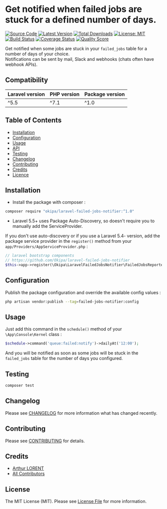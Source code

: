 # Get notified when failed jobs are stuck for a defined number of days.

[![Source Code](https://img.shields.io/badge/source-okipa/laravel--failed--jobs--notifier-blue.svg)](https://github.com/Okipa/laravel-failed-jobs-notifier)
[![Latest Version](https://img.shields.io/github/release/okipa/laravel-failed-jobs-notifier.svg?style=flat-square)](https://github.com/Okipa/laravel-failed-jobs-notifier/releases)
[![Total Downloads](https://img.shields.io/packagist/dt/okipa/laravel-failed-jobs-notifier.svg?style=flat-square)](https://packagist.org/packages/okipa/laravel-failed-jobs-notifier)
[![License: MIT](https://img.shields.io/badge/License-MIT-blue.svg)](https://opensource.org/licenses/MIT)
[![Build Status](https://travis-ci.org/Okipa/laravel-failed-jobs-notifier.svg?branch=master)](https://travis-ci.org/Okipa/laravel-failed-jobs-notifier)
[![Coverage Status](https://coveralls.io/repos/github/Okipa/laravel-failed-jobs-notifier/badge.svg?branch=master)](https://coveralls.io/github/Okipa/laravel-failed-jobs-notifier?branch=master)
[![Quality Score](https://img.shields.io/scrutinizer/g/Okipa/laravel-failed-jobs-notifier.svg?style=flat-square)](https://scrutinizer-ci.com/g/Okipa/laravel-failed-jobs-notifier/?branch=master)

Get notified when some jobs are stuck in your `failed_jobs` table for a number of days of your choice.  
Notifications can be sent by mail, Slack and webhooks (chats often have webhook APIs).  

## Compatibility

| Laravel version | PHP version | Package version |
|---|---|---|
| ^5.5 | ^7.1 | ^1.0 |

## Table of Contents
- [Installation](#installation)
- [Configuration](#configuration)
- [Usage](#usage)
- [API](#api)
- [Testing](#testing)
- [Changelog](#changelog)
- [Contributing](#contributing)
- [Credits](#credits)
- [Licence](#license)

## Installation

- Install the package with composer :

```bash
composer require "okipa/laravel-failed-jobs-notifier:^1.0"
```

- Laravel 5.5+ uses Package Auto-Discovery, so doesn't require you to manually add the ServiceProvider.

If you don't use auto-discovery or if you use a Laravel 5.4- version, add the package service provider in the `register()` method from your `app/Providers/AppServiceProvider.php` :
```php
// laravel bootstrap components
// https://github.com/Okipa/laravel-failed-jobs-notifier
$this->app->register(\Okipa\LaravelFailedJobsNotifier\FailedJobsReporterServiceProvider::class);
```

## Configuration
  
Publish the package configuration and override the available config values : 

```bash
php artisan vendor:publish --tag=failed-jobs-notifier:config
```

## Usage

Just add this command in the `schedule()` method of your `\App\Console\Kernel` class :

```php
$schedule->command('queue:failed:notify')->dailyAt('12:00');
```

And you will be notified as soon as some jobs will be stuck in the `failed_jobs` table for the number of days you configured.

## Testing

``` bash
composer test
```

## Changelog

Please see [CHANGELOG](CHANGELOG.md) for more information what has changed recently.

## Contributing

Please see [CONTRIBUTING](CONTRIBUTING.md) for details.

## Credits

- [Arthur LORENT](https://github.com/okipa)
- [All Contributors](../../contributors)

## License

The MIT License (MIT). Please see [License File](LICENSE.md) for more information.
